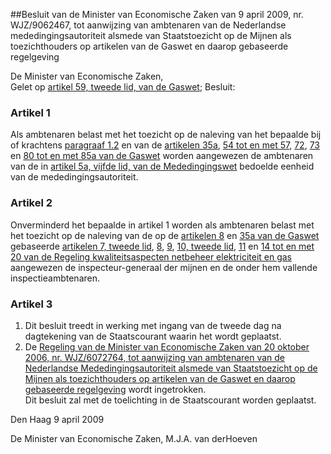 <meta http-equiv='Content-Type' content='text/html; charset=utf-8' />

##Besluit van de Minister van Economische Zaken van 9 april 2009, nr. WJZ/9062467, tot aanwijzing van ambtenaren van de Nederlandse mededingingsautoriteit alsmede van Staatstoezicht op de Mijnen als toezichthouders op artikelen van de Gaswet en daarop gebaseerde regelgeving

De Minister van Economische Zaken,  
Gelet op [artikel 59, tweede lid, van de Gaswet](../../../../../../../../../wet/gaswet/BWBR0011440/README.md);
Besluit:    

### Artikel  1  

Als ambtenaren belast met het toezicht op de naleving van het bepaalde bij of krachtens [paragraaf 1.2](../../../../../../../../../wet/gaswet/BWBR0011440/README.md) en van de [artikelen 35a](../../../../../../../../../wet/gaswet/BWBR0011440/README.md), [54 tot en met 57](../../../../../../../../../wet/gaswet/BWBR0011440/README.md), [72](../../../../../../../../../wet/gaswet/BWBR0011440/README.md), [73](../../../../../../../../../wet/gaswet/BWBR0011440/README.md) en [80 tot en met 85a van de Gaswet](../../../../../../../../../wet/gaswet/BWBR0011440/README.md) worden aangewezen de ambtenaren van de in [artikel 5a, vijfde lid, van de Mededingingswet](../../../../../../../../../wet/mededingingswet/BWBR0008691/README.md) bedoelde eenheid van de mededingingsautoriteit.  

### Artikel  2  

Onverminderd het bepaalde in artikel 1 worden als ambtenaren belast met het toezicht op de naleving van de op de [artikelen 8](../../../../../../../../../wet/gaswet/BWBR0011440/README.md) en [35a van de Gaswet](../../../../../../../../../wet/gaswet/BWBR0011440/README.md) gebaseerde [artikelen 7, tweede lid](../../../../../../../../../ministeriele-regeling/regeling/kwaliteitsaspecten/netbeheer/elektriciteit/en/gas/BWBR0017793/README.md), [8](../../../../../../../../../ministeriele-regeling/regeling/kwaliteitsaspecten/netbeheer/elektriciteit/en/gas/BWBR0017793/README.md), [9](../../../../../../../../../ministeriele-regeling/regeling/kwaliteitsaspecten/netbeheer/elektriciteit/en/gas/BWBR0017793/README.md), [10, tweede lid](../../../../../../../../../ministeriele-regeling/regeling/kwaliteitsaspecten/netbeheer/elektriciteit/en/gas/BWBR0017793/README.md), [11](../../../../../../../../../ministeriele-regeling/regeling/kwaliteitsaspecten/netbeheer/elektriciteit/en/gas/BWBR0017793/README.md) en [14 tot en met 20 van de Regeling kwaliteitsaspecten netbeheer elektriciteit en gas](../../../../../../../../../ministeriele-regeling/regeling/kwaliteitsaspecten/netbeheer/elektriciteit/en/gas/BWBR0017793/README.md) aangewezen de inspecteur-generaal der mijnen en de onder hem vallende inspectieambtenaren.  

### Artikel  3  

1.  Dit besluit treedt in werking met ingang van de tweede dag na dagtekening van de Staatscourant waarin het wordt geplaatst.   
2.  De [Regeling van de Minister van Economische Zaken van 20 oktober 2006, nr. WJZ/6072764, tot aanwijzing van ambtenaren van de Nederlandse Mededingingsautoriteit alsmede van Staatstoezicht op de Mijnen als toezichthouders op artikelen van de Gaswet en daarop gebaseerde regelgeving](../../../../../../../../../ministeriele-regeling/besluit/aanwijzing/ambtenaren/van/nederlandse/mededingingsautoriteit/en/etc/BWBR0020439/README.md) wordt ingetrokken.   
Dit besluit zal met de toelichting in de Staatscourant worden geplaatst.   

Den Haag 
9 april 2009   

De 
Minister van Economische Zaken, 
M.J.A. van derHoeven   
